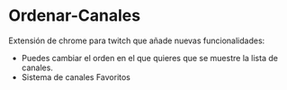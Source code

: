 # Ordenar-Canales
Extensión de chrome para twitch que añade nuevas funcionalidades:

* Puedes cambiar el orden en el que quieres que se muestre la lista de canales.
* Sistema de canales Favoritos

